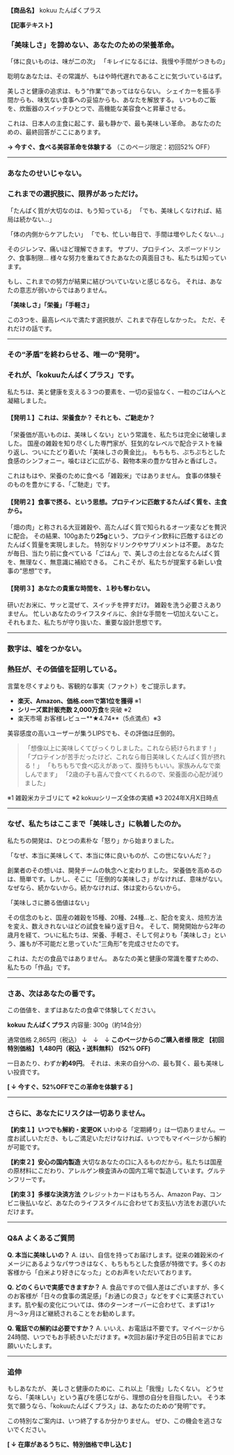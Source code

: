 **【商品名】**
kokuu たんぱくプラス

**【記事テキスト】**

### 「美味しさ」を諦めない、あなたのための栄養革命。

「体に良いものは、味が二の次」
「キレイになるには、我慢や手間がつきもの」

聡明なあなたは、その常識が、もはや時代遅れであることに気づいているはず。

美しさと健康の追求は、もう“作業”であってはならない。
シェイカーを振る手間からも、味気ない食事への妥協からも、あなたを解放する。
いつものご飯を、炊飯器のスイッチひとつで、高機能な美容食へと昇華させる。

これは、日本人の主食に起こす、最も静かで、最も美味しい革命。
あなたのための、最終回答がここにあります。

**→ 今すぐ、食べる美容革命を体験する**
（このページ限定：初回52% OFF）

---

### あなたのせいじゃない。
### これまでの選択肢に、限界があっただけ。

「たんぱく質が大切なのは、もう知っている」
「でも、美味しくなければ、結局は続かない…」

「体の内側からケアしたい」
「でも、忙しい毎日で、手間は増やしたくない…」

そのジレンマ、痛いほど理解できます。
サプリ、プロテイン、スポーツドリンク、食事制限…
様々な努力を重ねてきたあなたの真面目さも、私たちは知っています。

もし、これまでの努力が結果に結びついていないと感じるなら。
それは、あなたの意志が弱いからではありません。

**「美味しさ」「栄養」「手軽さ」**

この3つを、最高レベルで満たす選択肢が、これまで存在しなかった。
ただ、それだけの話です。

---

### その“矛盾”を終わらせる、唯一の“発明”。
### それが、「kokuuたんぱくプラス」です。

私たちは、美と健康を支える３つの要素を、一切の妥協なく、一粒のごはんへと凝縮しました。

#### **【発明１】これは、栄養食か？ それとも、ご馳走か？**

「栄養価が高いものは、美味しくない」という常識を、私たちは完全に破壊しました。
国産の雑穀を知り尽くした専門家が、狂気的なレベルで配合テストを繰り返し、ついにたどり着いた「美味しさの黄金比」。
もちもち、ぷちぷちとした食感のシンフォニー。噛むほどに広がる、穀物本来の豊かな甘みと香ばしさ。

これはもはや、栄養のために食べる「雑穀米」ではありません。
食事の体験そのものを豊かにする、「ご馳走」です。

#### **【発明２】食事で摂る、という思想。プロテインに匹敵するたんぱく質を、主食から。**

「畑の肉」と称される大豆雑穀や、高たんぱく質で知られるオーツ麦などを贅沢に配合。
その結果、100gあたり**25g**という、プロテイン飲料に匹敵するほどのたんぱく質量を実現しました。
特別なドリンクやサプリメントは不要。
あなたが毎日、当たり前に食べている「ごはん」で、美しさの土台となるたんぱく質を、無理なく、無意識に補給できる。
これこそが、私たちが提案する新しい食事の“思想”です。

#### **【発明３】あなたの貴重な時間を、１秒も奪わない。**

研いだお米に、サッと混ぜて、スイッチを押すだけ。
雑穀を洗う必要さえありません。
忙しいあなたのライフスタイルに、余計な手間を一切加えないこと。
それもまた、私たちが守り抜いた、重要な設計思想です。

---

### 数字は、嘘をつかない。
### 熱狂が、その価値を証明している。

言葉を尽くすよりも、客観的な事実（ファクト）をご提示します。

*   **楽天、Amazon、価格.comで第1位を獲得** ※1
*   **シリーズ累計販売数 2,000万食**を突破 ※2
*   楽天市場 お客様レビュー**★4.74**（5点満点）※3

美容感度の高いユーザーが集うLIPSでも、その評価は圧倒的。

> 「想像以上に美味しくてびっくりしました。これなら続けられます！」
> 「プロテインが苦手だったけど、これなら毎日美味しくたんぱく質が摂れる！」
> 「もちもちで食べ応えがあって、腹持ちもいい。家族みんなで楽しんでます」
> 「2歳の子も喜んで食べてくれるので、栄養面の心配が減りました」

※1 雑穀米カテゴリにて
※2 kokuuシリーズ全体の実績
※3 2024年X月X日時点

---

### なぜ、私たちはここまで「美味しさ」に執着したのか。

私たちの開発は、ひとつの素朴な「怒り」から始まりました。

「なぜ、本当に美味しくて、本当に体に良いものが、この世にないんだ？」

創業者のその想いは、開発チームの執念へと変わりました。
栄養価を高めるのは、簡単です。しかし、そこに「圧倒的な美味しさ」がなければ、意味がない。なぜなら、続かないから。続かなければ、体は変わらないから。

「美味しさに勝る価値はない」

その信念のもと、国産の雑穀を15種、20種、24種…と、配合を変え、焙煎方法を変え、数えきれないほどの試食を繰り返す日々。
そして、開発開始から2年の歳月を経て、ついに私たちは、栄養、手軽さ、そして何よりも「美味しさ」という、誰もが不可能だと思っていた“三角形”を完成させたのです。

これは、ただの食品ではありません。
あなたの美と健康の常識を覆すための、私たちの「作品」です。

---

### さあ、次はあなたの番です。

この価値を、まずはあなたの食卓で体験してください。

**kokuu たんぱくプラス**
内容量: 300g（約14合分）

通常価格 2,865円（税込）
↓　↓　↓
**このページからのご購入者様 限定**
**【初回特別価格】 1,480円（税込・送料無料）**
**(52% OFF)**

一日あたり、わずか**約49円**。
それは、未来の自分への、最も賢く、最も美味しい投資です。

**[ ↓ 今すぐ、52%OFFでこの革命を体験する ]**

---

### さらに、あなたにリスクは一切ありません。

**【約束１】いつでも解約・変更OK**
いわゆる「定期縛り」は一切ありません。一度お試しいただき、もしご満足いただけなければ、いつでもマイページから解約が可能です。

**【約束２】安心の国内製造**
大切なあなたの口に入るものだから。私たちは国産の原材料にこだわり、アレルゲン検査済みの国内工場で製造しています。グルテンフリーです。

**【約束３】多様な決済方法**
クレジットカードはもちろん、Amazon Pay、コンビニ後払いなど、あなたのライフスタイルに合わせてお支払い方法をお選びいただけます。

---

### Q&A よくあるご質問

**Q. 本当に美味しいの？**
A. はい、自信を持ってお届けします。従来の雑穀米のイメージにあるようなパサつきはなく、もちもちとした食感が特徴です。多くのお客様から「白米より好きになった」とのお声をいただいております。

**Q. どのくらいで実感できますか？**
A. 食品ですので個人差はございますが、多くのお客様が「日々の食事の満足感」「お通じの良さ」などをすぐに実感されています。肌や髪の変化については、体のターンオーバーに合わせて、まずは1ヶ月〜3ヶ月ほど継続されることをお勧めします。

**Q. 電話での解約は必要ですか？**
A. いいえ、お電話は不要です。マイページから24時間、いつでもお手続きいただけます。※次回お届け予定日の5日前までにお願いいたします。

---

### 追伸

もしあなたが、
美しさと健康のために、これ以上「我慢」したくない。
どうせなら、「美味しい」という喜びを感じながら、理想の自分を目指したい。
そう本気で願うなら、「kokuuたんぱくプラス」は、あなたのための“発明”です。

この特別なご案内は、いつ終了するか分かりません。
ぜひ、この機会を逃さないでください。

**[ ↓ 在庫があるうちに、特別価格で申し込む ]**

